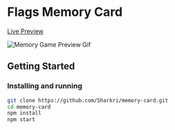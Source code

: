 # Flags Memory Card

[Live Preview](https://sharkri.github.io/memory-card/)

![Memory Game Preview Gif](assets/memory-game.gif)

## Getting Started

### Installing and running

```bash
git clone https://github.com/Sharkri/memory-card.git
cd memory-card
npm install
npm start
```
